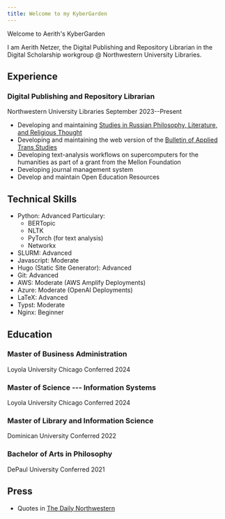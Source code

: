 ```yaml
---
title: Welcome to my KyberGarden
---
```


Welcome to Aerith's KyberGarden

I am Aerith Netzer, the Digital Publishing and Repository Librarian in the Digital Scholarship workgroup @ Northwestern University Libraries.

## Experience

### Digital Publishing and Repository Librarian

Northwestern University Libraries
September 2023--Present

- Developing and maintaining [Studies in Russian Philosophy, Literature, and Religious Thought](https://www.rplrt.org/)
- Developing and maintaining the web version of the [Bulletin of Applied Trans Studies](https://bulletin.appliedtransstudies.org/)
- Developing text-analysis workflows on supercomputers for the humanities as part of a grant from the Mellon Foundation
- Developing journal management system
- Develop and maintain Open Education Resources

## Technical Skills

- Python: Advanced
  Particulary:
  - BERTopic
  - NLTK
  - PyTorch (for text analysis)
  - Networkx
- SLURM: Advanced
- Javascript: Moderate
- Hugo (Static Site Generator): Advanced
- Git: Advanced
- AWS: Moderate (AWS Amplify Deployments)
- Azure: Moderate (OpenAI Deployments)
- LaTeX: Advanced
- Typst: Moderate
- Nginx: Beginner

## Education

### Master of Business Administration

Loyola University Chicago
Conferred 2024

### Master of Science --- Information Systems

Loyola University Chicago
Conferred 2024

### Master of Library and Information Science

Dominican University
Conferred 2022

### Bachelor of Arts in Philosophy

DePaul University
Conferred 2021

## Press
- Quotes in [The Daily Northwestern](https://dailynorthwestern.com/2025/01/13/campus/nu-launches-russian-philosophy-literature-and-culture-research-journal/)
